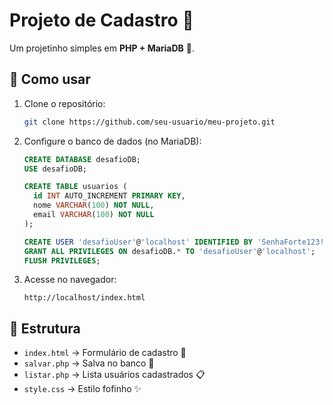 # Projeto de Cadastro 💖

Um projetinho simples em **PHP + MariaDB** 🌸.

## 🚀 Como usar

1. Clone o repositório:
   ```bash
   git clone https://github.com/seu-usuario/meu-projeto.git
   ```

2. Configure o banco de dados (no MariaDB):
   ```sql
   CREATE DATABASE desafioDB;
   USE desafioDB;

   CREATE TABLE usuarios (
     id INT AUTO_INCREMENT PRIMARY KEY,
     nome VARCHAR(100) NOT NULL,
     email VARCHAR(100) NOT NULL
   );

   CREATE USER 'desafioUser'@'localhost' IDENTIFIED BY 'SenhaForte123!';
   GRANT ALL PRIVILEGES ON desafioDB.* TO 'desafioUser'@'localhost';
   FLUSH PRIVILEGES;
   ```

3. Acesse no navegador:
   ```
   http://localhost/index.html
   ```

## 📂 Estrutura
- `index.html` → Formulário de cadastro 🌸
- `salvar.php` → Salva no banco 💾
- `listar.php` → Lista usuários cadastrados 📋
- `style.css` → Estilo fofinho ✨
